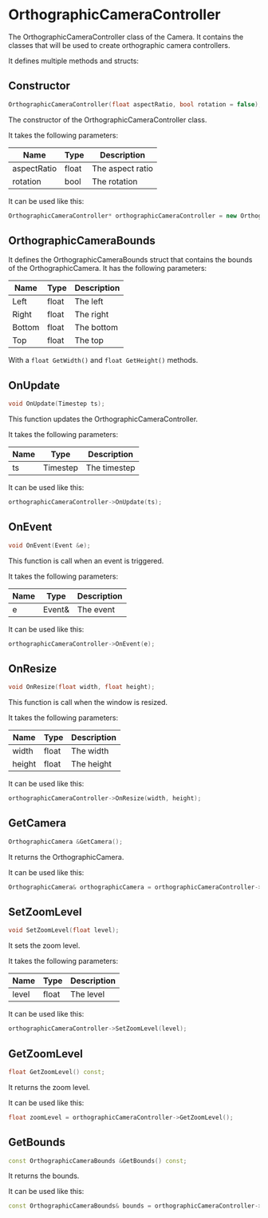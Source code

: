 # OrthographicCameraController

The OrthographicCameraController class of the Camera. It contains the classes that will be used to create orthographic camera controllers.

It defines multiple methods and structs:

## Constructor

```c++
OrthographicCameraController(float aspectRatio, bool rotation = false);
```

The constructor of the OrthographicCameraController class.

It takes the following parameters:

| Name        | Type    | Description |
|-------------|---------|-------------|
| aspectRatio | float   | The aspect ratio |
| rotation    | bool    | The rotation |

It can be used like this:

```c++
OrthographicCameraController* orthographicCameraController = new OrthographicCameraController(aspectRatio, rotation);
```

## OrthographicCameraBounds

It defines the OrthographicCameraBounds struct that contains the bounds of the OrthographicCamera.
It has the following parameters:

| Name | Type | Description |
|------|------|-------------|
| Left | float | The left |
| Right | float | The right |
| Bottom | float | The bottom |
| Top | float | The top |

With a ```float GetWidth()``` and ```float GetHeight()``` methods.

## OnUpdate

```c++
void OnUpdate(Timestep ts);
```

This function updates the OrthographicCameraController.

It takes the following parameters:

| Name | Type | Description |
|------|------|-------------|
| ts | Timestep | The timestep |

It can be used like this:

```c++
orthographicCameraController->OnUpdate(ts);
```

## OnEvent

```c++
void OnEvent(Event &e);
```

This function is call when an event is triggered.

It takes the following parameters:

| Name | Type | Description |
|------|------|-------------|
| e | Event& | The event |

It can be used like this:

```c++
orthographicCameraController->OnEvent(e);
```


## OnResize

```c++
void OnResize(float width, float height);
```

This function is call when the window is resized.

It takes the following parameters:

| Name | Type | Description |
|------|------|-------------|
| width | float | The width |
| height | float | The height |

It can be used like this:

```c++
orthographicCameraController->OnResize(width, height);
```

## GetCamera

```c++
OrthographicCamera &GetCamera();
```

It returns the OrthographicCamera.

It can be used like this:

```c++
OrthographicCamera& orthographicCamera = orthographicCameraController->GetCamera();
```

## SetZoomLevel

```c++
void SetZoomLevel(float level);
```

It sets the zoom level.

It takes the following parameters:

| Name | Type | Description |
|------|------|-------------|
| level | float | The level |


It can be used like this:

```c++
orthographicCameraController->SetZoomLevel(level);
```

## GetZoomLevel

```c++
float GetZoomLevel() const;
```

It returns the zoom level.

It can be used like this:

```c++
float zoomLevel = orthographicCameraController->GetZoomLevel();
```

## GetBounds

```c++
const OrthographicCameraBounds &GetBounds() const;
```

It returns the bounds.

It can be used like this:

```c++
const OrthographicCameraBounds& bounds = orthographicCameraController->GetBounds();
```

